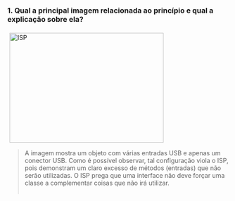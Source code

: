 ### 1. Qual a principal imagem relacionada ao princípio e qual a explicação sobre ela?

<img src="https://miro.medium.com/v2/resize:fit:750/1*g6TcTe-lwlyYKbLSc0RYNw.jpeg" width="350" height="250" alt="ISP" title="Imagem relacionada ao ISP" style="margin-left: 5; margin-right: 5;margin-top: 5; margin-bottom: 1">

> A imagem mostra um objeto com várias entradas USB e apenas um conector USB. Como é possível observar, tal configuração viola o ISP, pois demonstram um claro excesso de métodos (entradas) que não serão utilizadas. O ISP prega que uma interface não deve forçar uma classe a complementar coisas que não irá utilizar. </br> </br>

